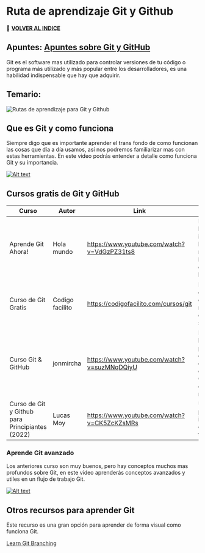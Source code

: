 # Ruta de aprendizaje Git y Github

🚀 **[VOLVER AL INDICE](https://www.notion.so/G4A-Guides-for-all-b035482d770c43028f9d7b9a89360dc5)**

## **Apuntes:** [Apuntes sobre Git y GitHub](https://www.notion.so/Git-cb2d1c43bfaa427ba0cef2a76682879f)

Git es el software mas utilizado para controlar versiones de tu código o programa más utilizado y más popular entre los desarrolladores, es una habilidad indispensable que hay que adquirir.

## Temario:

![Rutas de aprendizaje para Git y Github](https://user-images.githubusercontent.com/71718050/193375503-89509660-e5bc-4ac5-aebe-4f952a8560cf.png)


## Que es Git y como funciona

Siempre digo que es importante aprender el trans fondo de como funcionan las cosas que día a día usamos, así nos podremos familiarizar mas con estas herramientas. En este video podrás entender a detalle como funciona Git y su importancia.

[![Alt text](https://img.youtube.com/vi/jGehuhFhtnE/0.jpg)](https://www.youtube.com/watch?v=jGehuhFhtnE)

## Cursos gratis de Git y GitHub
| Curso | Autor | Link | Descripción |
| --- | --- | --- | --- |
| Aprende Git Ahora! | Hola mundo | https://www.youtube.com/watch?v=VdGzPZ31ts8 | En tan solo una hora podrás introducirte en los conceptos mas importantes de esta herramienta. |
| Curso de Git Gratis | Codigo facilito | https://codigofacilito.com/cursos/git | En este caso la gente de codigo facilito nos brinda este curso gratis en su plataforma. |
| Curso Git & GitHub | jonmircha | https://www.youtube.com/watch?v=suzMNqDQiyU | En estas 5 horas podrás profundizar completamente en los conceptos de Git y manejo de repositorios remotos. |
| Curso de Git y Github para Principiantes (2022) | Lucas Moy | https://www.youtube.com/watch?v=CK5ZcKZsMRs | Un curso corto pero introductorio a esta tecnología. |


### Aprende Git avanzado
Los anteriores curso son muy buenos, pero hay conceptos muchos mas profundos sobre Git, en este video aprenderás conceptos avanzados y utiles en un flujo de trabajo Git.

[![Alt text](https://img.youtube.com/vi/HyCaL6ld8pI/0.jpg)](https://www.youtube.com/watch?v=HyCaL6ld8pI)

## Otros recursos para aprender Git

Este recurso es una gran opción para aprender de forma visual como funciona Git.

[Learn Git Branching](https://learngitbranching.js.org/?locale=es_ES)
